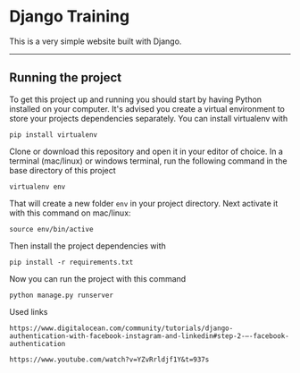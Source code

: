 # Django Training

This is a very simple website built with Django.

---

## Running the project

To get this project up and running you should start by having Python installed on your computer. It's advised you create a virtual environment to store your projects dependencies separately. You can install virtualenv with

```
pip install virtualenv
```

Clone or download this repository and open it in your editor of choice. In a terminal (mac/linux) or windows terminal, run the following command in the base directory of this project

```
virtualenv env
```

That will create a new folder `env` in your project directory. Next activate it with this command on mac/linux:

```
source env/bin/active
```

Then install the project dependencies with

```
pip install -r requirements.txt
```

Now you can run the project with this command

```
python manage.py runserver
```

Used links

```
https://www.digitalocean.com/community/tutorials/django-authentication-with-facebook-instagram-and-linkedin#step-2-—-facebook-authentication

https://www.youtube.com/watch?v=YZvRrldjf1Y&t=937s
```